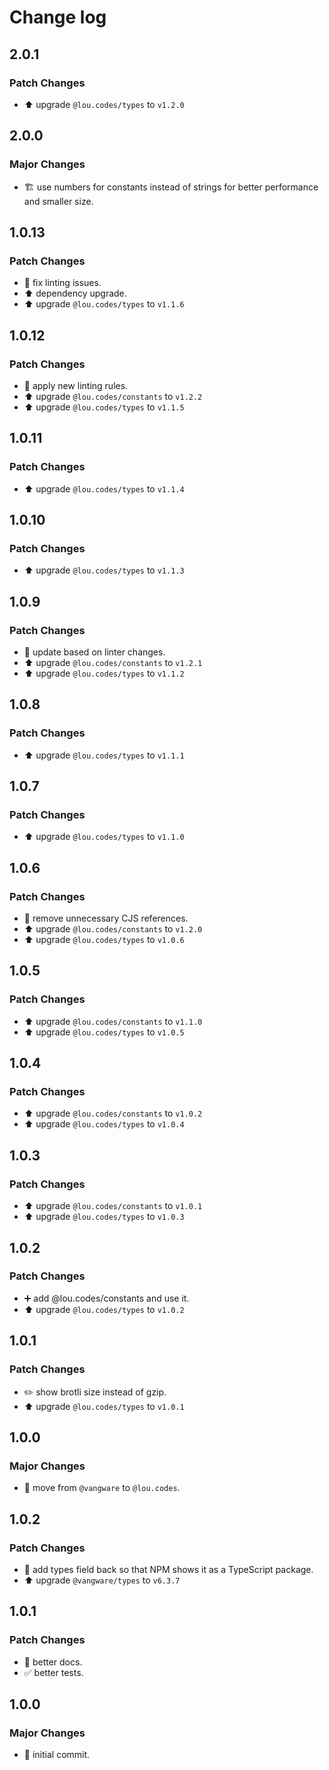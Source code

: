 # Change log

## 2.0.1

### Patch Changes

-   ⬆️ upgrade `@lou.codes/types` to `v1.2.0`

## 2.0.0

### Major Changes

-   🏗️ use numbers for constants instead of strings for better performance and
    smaller size.

## 1.0.13

### Patch Changes

-   🚨 fix linting issues.
-   ⬆️ dependency upgrade.
-   ⬆️ upgrade `@lou.codes/types` to `v1.1.6`

## 1.0.12

### Patch Changes

-   🚨 apply new linting rules.
-   ⬆️ upgrade `@lou.codes/constants` to `v1.2.2`
-   ⬆️ upgrade `@lou.codes/types` to `v1.1.5`

## 1.0.11

### Patch Changes

-   ⬆️ upgrade `@lou.codes/types` to `v1.1.4`

## 1.0.10

### Patch Changes

-   ⬆️ upgrade `@lou.codes/types` to `v1.1.3`

## 1.0.9

### Patch Changes

-   🚨 update based on linter changes.
-   ⬆️ upgrade `@lou.codes/constants` to `v1.2.1`
-   ⬆️ upgrade `@lou.codes/types` to `v1.1.2`

## 1.0.8

### Patch Changes

-   ⬆️ upgrade `@lou.codes/types` to `v1.1.1`

## 1.0.7

### Patch Changes

-   ⬆️ upgrade `@lou.codes/types` to `v1.1.0`

## 1.0.6

### Patch Changes

-   🔧 remove unnecessary CJS references.
-   ⬆️ upgrade `@lou.codes/constants` to `v1.2.0`
-   ⬆️ upgrade `@lou.codes/types` to `v1.0.6`

## 1.0.5

### Patch Changes

-   ⬆️ upgrade `@lou.codes/constants` to `v1.1.0`
-   ⬆️ upgrade `@lou.codes/types` to `v1.0.5`

## 1.0.4

### Patch Changes

-   ⬆️ upgrade `@lou.codes/constants` to `v1.0.2`
-   ⬆️ upgrade `@lou.codes/types` to `v1.0.4`

## 1.0.3

### Patch Changes

-   ⬆️ upgrade `@lou.codes/constants` to `v1.0.1`
-   ⬆️ upgrade `@lou.codes/types` to `v1.0.3`

## 1.0.2

### Patch Changes

-   ➕ add @lou.codes/constants and use it.
-   ⬆️ upgrade `@lou.codes/types` to `v1.0.2`

## 1.0.1

### Patch Changes

-   ✏️ show brotli size instead of gzip.
-   ⬆️ upgrade `@lou.codes/types` to `v1.0.1`

## 1.0.0

### Major Changes

-   🚚 move from `@vangware` to `@lou.codes`.

## 1.0.2

### Patch Changes

-   🔧 add types field back so that NPM shows it as a TypeScript package.
-   ⬆️ upgrade `@vangware/types` to `v6.3.7`

## 1.0.1

### Patch Changes

-   📝 better docs.
-   ✅ better tests.

## 1.0.0

### Major Changes

-   🎉 initial commit.
